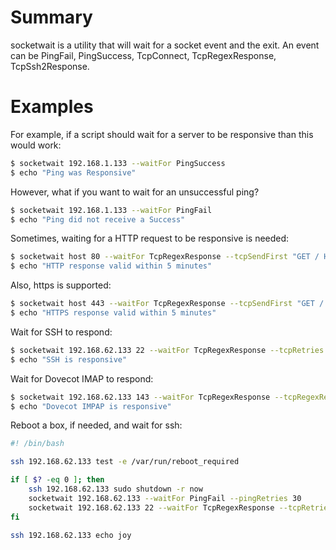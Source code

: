 # Summary

socketwait is a utility that will wait for a socket event and the exit.  An event can be PingFail, PingSuccess, TcpConnect, TcpRegexResponse, TcpSsh2Response.

# Examples

For example, if a script should wait for a server to be responsive than this would work:

```bash
$ socketwait 192.168.1.133 --waitFor PingSuccess
$ echo "Ping was Responsive"
```

However, what if you want to wait for an unsuccessful ping?

```bash
$ socketwait 192.168.1.133 --waitFor PingFail
$ echo "Ping did not receive a Success"
```

Sometimes, waiting for a HTTP request to be responsive is needed:

```bash
$ socketwait host 80 --waitFor TcpRegexResponse --tcpSendFirst "GET / HTTP/1.1\r\n" --tcpRegexResponse '(?i)title' --tcpRetries 300
$ echo "HTTP response valid within 5 minutes"
```

Also, https is supported:

```bash
$ socketwait host 443 --waitFor TcpRegexResponse --tcpSendFirst "GET / HTTP/1.1\r\n" --tcpRegexResponse '(?i)TITLE' --tcpRetries 300 --tcpUseSslStream
$ echo "HTTPS response valid within 5 minutes"
```

Wait for SSH to respond:

```bash
$ socketwait 192.168.62.133 22 --waitFor TcpRegexResponse --tcpRetries 30 --tcpRegexResponse '^SSH'
$ echo "SSH is responsive"
```

Wait for Dovecot IMAP to respond:

```bash
$ socketwait 192.168.62.133 143 --waitFor TcpRegexResponse --tcpRegexResponse 'Dovecot' --retries 5 
$ echo "Dovecot IMPAP is responsive"
```

Reboot a box, if needed, and wait for ssh:

```bash
#! /bin/bash

ssh 192.168.62.133 test -e /var/run/reboot_required 

if [ $? -eq 0 ]; then
    ssh 192.168.62.133 sudo shutdown -r now
    socketwait 192.168.62.133 --waitFor PingFail --pingRetries 30 
    socketwait 192.168.62.133 22 --waitFor TcpRegexResponse --tcpRetries 30 --tcpRegexResponse '^SSH' 
fi

ssh 192.168.62.133 echo joy
```
